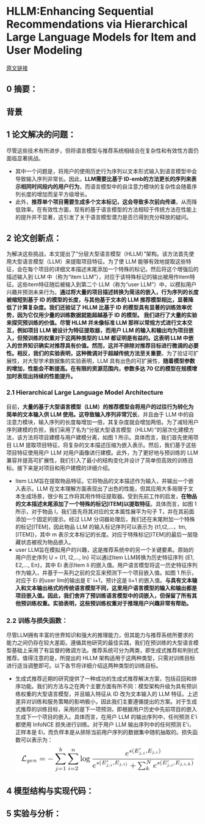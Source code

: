 # HLLM:Enhancing Sequential Recommendations via Hierarchical Large Language Models for Item and User Modeling
[原文链接]([2409.12740](https://arxiv.org/pdf/2409.12740))
## 0 摘要：


## 背景


## 1 论文解决的问题：
尽管这些技术有所进步，但将语言模型与推荐系统相结合在复杂性和有效性方面仍面临显著挑战。
* 其中一个问题是，将用户的使用历史行为序列以文本形式输入到语言模型中会导致输入序列非常长。因此，**LLM需要比基于 ID-emb的方法更长的序列来表示相同时间段内的用户行为**，而语言模型中的自注意力模块的复杂性会随着序列长度的增加而呈平方级增长。
* 此外，**推荐单个项目需要生成多个文本标记，这会导致多次前向传递**，从而降低效率。在有效性方面，现有的基于语言模型的方法相较于传统方法在性能上的提升并不显著，这引发了关于语言模型潜力是否已得到充分释放的疑问。

## 2 论文创新点：
为解决这些挑战，本文提出了“分层大型语言模型（HLLM）”架构。该方法首先使用大型语言模型（LLM）来提取项目特征。为了使 LLM 能够有效地提取这些特征，会在每个项目的详细文本描述末尾添加一个特殊的标记。然后将这个增强后的描述输入到 LLM 中（称为“item  LLM”），对应于该特殊标记的输出被用作item特征。这些item特征随后被输入到第二个 LLM（称为“user  LLM”）中，以模拟用户兴趣并预测未来行为。**通过将大量的项目描述转换为简洁的嵌入，行为序列的长度被缩短到基于 ID 的模型的长度，与其他基于文本的 LLM 推荐模型相比，显著降低了计算复杂度。**我们还验证了 HLLM 比基于 ID 的模型具有显著的训练效率优势，因为它仅用少量的训练数据就能超越基于 ID 的模型。
我们进行了大量的实验来探究预训练的价值。尽管 HLLM 并未像标准 LLM 那样以常规方式进行文本交互，例如项目 LLM 被设计为特征提取器，而用户 LLM 的输入和输出均为项目嵌入，但预训练的权重对于这两种类型的 LLM 都证明是有益的。这表明 LLM 中嵌入的世界知识确实对推荐具有价值。然而，这并不排除对推荐目标进行微调的必要性。相反，我们的实验表明，这种**微调对于超越传统方法至关重要**。为了验证可扩展性，对大型学术数据集的实验表明，LLM 具有出色的可扩展性，**随着模型参数的增加，性能会不断提高。在有限的资源范围内，参数多达 70 亿的模型在规模增加时表现出持续的性能提升。**

### 2.1 Hierarchical Large Language Model Architecture
目前，**大量的基于大型语言模型（LLM）的推荐模型会将用户的过往行为转化为简单的文本输入供 LLM 使用。这导致输入序列非常冗长**，并且由于 LLM 中的自注意力模块，输入序列的长度每增加一倍，其复杂度就会增加两倍。为了减轻用户序列建模的负担，我们采用了名为“分层大型语言模型（HLLM）”的层次化建模方法，该方法将项目建模与用户建模分离，如图 1 所示。具体而言，我们首先使用项目 LLM 提取项目特征，将复杂的文本描述压缩为嵌入表示。然后，我们基于这些项目特征使用用户 LLM 对用户画像进行建模。此外，为了更好地与预训练的 LLM 兼容并提高可扩展性，我们引入了最小的结构变化并设计了简单但高效的训练目标。接下来是对项目和用户建模的详细介绍。
* Item LLM旨在提取物品特征。它将物品的文本描述作为输入，并输出一个嵌入表示。LLM 在文本理解方面表现出了出色的性能，但其应用大多局限于文本生成场景，很少有工作将其用作特征提取器。受到先前工作的启发，**在物品的文本描述末尾添加了一个特殊的标记[ITEM]以提取特征**。具体而言，如图 1 所示，对于物品 I，我们首先将其对应的文本属性展平为句子 T，并在其前面添加一个固定的提示。经过 LLM 分词器处理后，我们还在末尾附加一个特殊的标记[ITEM]，因此物品 LLM 的输入标记序列可以表示为 {t1,t2,...，tm,[ITEM]}，其中 m 表示文本标记的长度。对应于特殊标记[ITEM]的最后一层隐藏状态被视为物品嵌入。
* user LLM旨在模拟用户的兴趣，这是推荐系统中的另一个关键要素。原始的用户历史序列 U = {I1, I2,..., In} 可以通过Item LLM转换为历史特征序列 {E1, E2,..., En}，其中 Ei 表示Item Ii 的嵌入值。用户语言模型将这一历史特征序列作为输入，并基于一系列之前的交互来预测下一个项目嵌入值。如图 1 所示，对应于 Ei 的user llm的输出是 E' i+1，预计这是 Ii+1 的嵌入值。**与具有文本输入和文本输出格式的传统语言模型不同，这里用户语言模型的输入和输出都是项目嵌入值。因此，我们舍弃了预训练语言模型中的词嵌入，但保留了所有其他预训练权重。实验表明，这些预训练权重对于推理用户兴趣非常有帮助。**
### 2.2 训练与损失函数：
尽管LLM拥有丰富的世界知识和强大的推理能力，但其能力与推荐系统所要求的能力之间仍存在较大差距。遵循其他研究的最佳实践，我们在预训练的大型语言模型基础上采用了有监督的微调方法。推荐系统可分为两类，即生成式推荐和判别式推荐。值得注意的是，所提出的 HLLM 架构适用于这两种类型，只需对训练目标进行适当调整即可。以下各节将详细介绍这两种类型的训练目标。
* 生成式推荐近期的研究提供了一种成功的生成式推荐解决方案，包括召回和排序功能。我们的方法与之在两个主要方面有所不同：模型架构升级为具有预训练权重的大型语言模型，并且输入特征从 ID 改为文本输入的 LLM 特征。上述差异对训练和服务策略的影响极小，因此我们主要遵循提出的方案。对于生成式推荐的训练目标，采用的是下一项预测，即根据用户历史中先前项目的嵌入生成下一个项目的嵌入。具体而言，在用户 LLM 的输出序列中，任何预测 E'i 都使用 InfoNCE 损失进行训练。对于用户 LLM 输出序列中的任何预测 E'i，正样本是 Ei，而负样本是从排除当前用户序列的数据集中随机抽取的。损失函数可以表示为：
![输入图片说明](/imgs/2025-09-07/sEbhXfbMZdLWAw73.png)

## 4 模型结构与实现代码：


## 5 实验与分析：

<!--stackedit_data:
eyJoaXN0b3J5IjpbLTMzMDY3NTA5MCw3ODIyNzQ4ODQsNDg3Nj
kxMTE2XX0=
-->